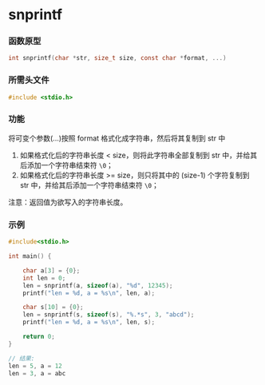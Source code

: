 snprintf
===

### 函数原型

```c
int snprintf(char *str, size_t size, const char *format, ...)
```

### 所需头文件

```c
#include <stdio.h>
```

### 功能
将可变个参数(...)按照 format 格式化成字符串，然后将其复制到 str 中

1. 如果格式化后的字符串长度 < size，则将此字符串全部复制到 str 中，并给其后添加一个字符串结束符 `\0`；
2. 如果格式化后的字符串长度 >= size，则只将其中的 (size-1) 个字符复制到 str 中，并给其后添加一个字符串结束符 `\0`；

注意：返回值为欲写入的字符串长度。

### 示例

```c
#include<stdio.h>

int main() {

    char a[3] = {0};
    int len = 0;
    len = snprintf(a, sizeof(a), "%d", 12345);
    printf("len = %d, a = %s\n", len, a);

    char s[10] = {0};
    len = snprintf(s, sizeof(s), "%.*s", 3, "abcd");
    printf("len = %d, a = %s\n", len, s);

    return 0;
}

// 结果:
len = 5, a = 12
len = 3, a = abc
```
